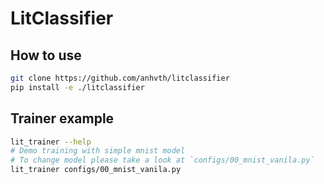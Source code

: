 LitClassifier
================

<!-- WARNING: THIS FILE WAS AUTOGENERATED! DO NOT EDIT! -->

## How to use

``` bash
git clone https://github.com/anhvth/litclassifier
pip install -e ./litclassifier
```

## Trainer example

``` bash
lit_trainer --help
# Demo training with simple mnist model
# To change model please take a look at `configs/00_mnist_vanila.py`
lit_trainer configs/00_mnist_vanila.py
```
